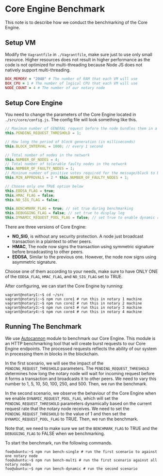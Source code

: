 # Core Engine Benchmark #

This note is to describe how we conduct the benchmarking of the Core Engine.

## Setup VM ##

Modify the `Vagrantfile` in `./Vagrantfile`, make sure just to use only small resource.
Higher resources does not result in higher performance as the code is not optimized for multi-threading because Node JS does not natively support multi-threading.

```ruby
BOX_MEMORY = "2048" # The number of RAM that each VM will use
BOX_CPU = 1 # The number of logical CPU that each VM will use
NODE_COUNT = 4 # The number of our notary node
```

## Setup Core Engine ##

You need to change the parameters of the Core Engine located in `./src/core/config.js`.
The config file will look something like this.

```js
// Maximum number of GENERAL request before the node bundles them in a transaction and then broadcast it to peers
this.PENDING_REQUEST_THRESHOLD = 1;

// How long the period of block generation (in milliseconds)
this.BLOCK_INTERVAL = 1000; // every 1 second

// Total number of nodes in the network
this.NUMBER_OF_NODES = 4;
// Total number of tolerable faulty nodes in the network
this.NUMBER_OF_FAULTY_NODES = 1;
// Mininum number of positive votes required for the message/block to be valid
this.MIN_APPROVALS = 2 * this.NUMBER_OF_FAULTY_NODES + 1;

// Choose only one TRUE option below
this.EDDSA_FLAG = true;
this.HMAC_FLAG = false;
this.NO_SIG_FLAG = false;

this.BENCHMARK_FLAG = true; // set true during benchmarking
this.DEBUGGING_FLAG = false; // set true to display log
this.DYNAMIC_REQUEST_POOL_FLAG = false; // set true to enable dynamic request pool size
```

There are three versions of Core Engine:

* **NO_SIG**, is without any security protection. A node just broadcast transaction in a plaintext to other peers.
* **HMAC**, The node now signs the transaction using symmetric signature before broadcasting to other peers.
* **EDDSA**, Similar to the previous one. However, the node now signs using asymmetric signature.

Choose one of them according to your needs, make sure to have ONLY ONE of the `EDDSA_FLAG`, `HMAC_FLAG`, and `NO_SIG_FLAG` set to TRUE.

After configuring, we can start the Core Engine by running:

```console
vagrant@notary1:~$ cd ~/src
vagrant@notary1:~$ npm run core1 # run this in notary 1 machine
vagrant@notary2:~$ npm run core2 # run this in notary 2 machine
vagrant@notary3:~$ npm run core3 # run this in notary 3 machine
vagrant@notary4:~$ npm run core4 # run this in notary 4 machine
```

## Running The Benchmark ##

We use [Autocannon](https://github.com/mcollina/autocannon) module to benchmark our Core Engine.
This module is an HTTP benchmarking tool that will create burst requests to our Core Engine endpoints.
The processed requests reflects the ability of our system in processing them in blocks in the blockchain.

In the first scenario, we will see the impact of the `PENDING_REQUEST_THRESHOLD` parameters.
The `PENDING_REQUEST_THRESHOLD` determines how long the notary node will wait for incoming request before it forms a transaction and broadcasts it to other peers.
We need to vary this number to 1, 5, 10, 50, 100, 250, and 500.
Then, we run the benchmark.

In the second scenario, we observe the behaviour of the Core Engine when we enable `DYNAMIC_REQUEST_POOL_FLAG`, which will set the `PENDING_REQUEST_THRESHOLD` parameters dynamically based on the current request rate that the notary node receives.
We need to set the `PENDING_REQUEST_THRESHOLD` to the value of 1 and then set the `DYNAMIC_REQUEST_POOL_FLAG` to TRUE.
Then, we run the benchmark.

Note that, we need to make sure we set the `BENCHMARK_FLAG` to TRUE and the `DEBUGGING_FLAG` to FALSE when we benchmarking.

To start the benchmark, run the following commands.

```console
foo@ubuntu:~$ npm run bench-single # run the first scenario to against one notary node
foo@ubuntu:~$ npm run bench-multi # run the first scenario against all notary nodes
foo@ubuntu:~$ npm run bench-dynamic # run the second scenario
```
